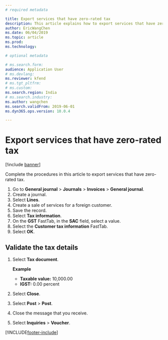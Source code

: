 ```yaml
---
# required metadata

title: Export services that have zero-rated tax
description: This article explains how to export services that have zero-rated tax.
author: EricWangChen
ms.date: 06/04/2019
ms.topic: article
ms.prod: 
ms.technology: 

# optional metadata

# ms.search.form: 
audience: Application User
# ms.devlang: 
ms.reviewer: kfend
# ms.tgt_pltfrm: 
# ms.custom: 
ms.search.region: India
# ms.search.industry: 
ms.author: wangchen
ms.search.validFrom: 2019-06-01
ms.dyn365.ops.version: 10.0.4

---
```


# Export services that have zero-rated tax

[!include [banner](../../includes/banner.md)]

Complete the procedures in this article to export services that have zero-rated tax.

1. Go to **General journal** \> **Journals** \> **Invoices** \> **General journal**.
2. Create a journal.
3. Select **Lines**.
4. Create a sale of services for a foreign customer.
5. Save the record.
6. Select **Tax information**.
7. On the **GST** FastTab, in the **SAC** field, select a value.
8. Select the **Customer tax information** FastTab.
9. Select **OK**.

## Validate the tax details

1. Select **Tax document**.

    **Example**

    - **Taxable value:** 10,000.00
    - **IGST:** 0.00 percent

2. Select **Close**.
3. Select **Post** \> **Post**.
4. Close the message that you receive.
5. Select **Inquiries** \> **Voucher**.


[!INCLUDE[footer-include](../../../includes/footer-banner.md)]
